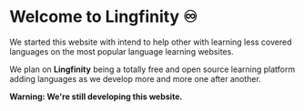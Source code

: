 # Welcome to **Lingfinity** ♾

We started this website with intend to help other with learning less covered languages on the most popular language learning websites.

We plan on **Lingfinity** being a totally free and open source learning platform adding languages as we develop more and more one after another.

__**Warning:** We're still developing this website.__